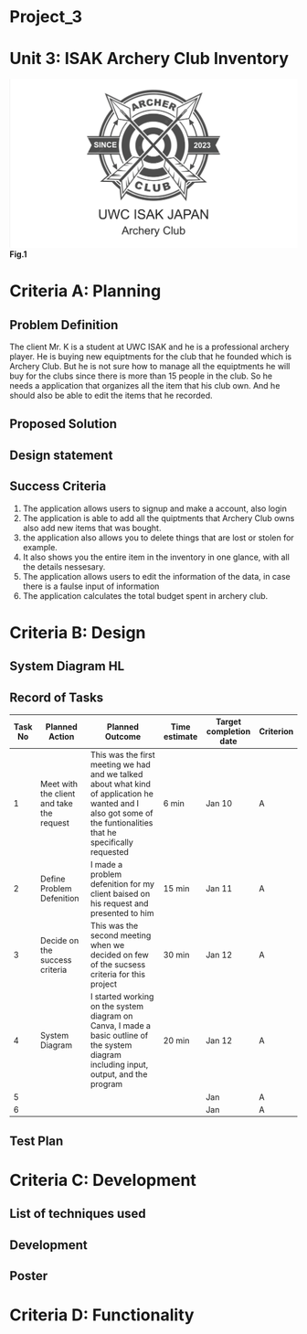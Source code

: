 # Project_3
# Unit 3: ISAK Archery Club Inventory

![Archery_club.png](https://github.com/Verlonskg/Project_3/blob/main/Archery%20club.png)
**Fig.1**

# Criteria A: Planning

## Problem Definition

The client Mr. K is a student at UWC ISAK and he is a professional archery player. He is buying new equiptments for the club that he founded which is Archery Club. But he is not sure how to manage all the equiptments he will buy for the clubs since there is more than 15 people in the club. So he needs a application that organizes all the item that his club own. And he should also be able to edit the items that he recorded.

## Proposed Solution



## Design statement



## Success Criteria

1. The application allows users to signup and make a account, also login
2. The application is able to add all the quiptments that Archery Club owns also add new items that was bought.
3. the application also allows you to delete things that are lost or stolen for example.
4. It also shows you the entire item in the inventory in one glance, with all the details nessesary.
5. The application allows users to edit the information of the data, in case there is a faulse input of information
6. The application calculates the total budget spent in archery club.


# Criteria B: Design

## System Diagram **HL**





## Record of Tasks
| Task No | Planned Action                                                | Planned Outcome                                                                                                 | Time estimate | Target completion date | Criterion |
|---------|---------------------------------------------------------------|-----------------------------------------------------------------------------------------------------------------|---------------|------------------------|-----------| 
| 1       | Meet with the client and take the request | This was the first meeting we had and we talked about what kind of application he wanted and I also got some of the funtionalities that he specifically requested | 6 min | Jan 10 | A
| 2       | Define Problem Defenition | I made a problem defenition for my client baised on his request and presented to him | 15 min | Jan 11 | A
| 3       | Decide on the success criteria | This was the second meeting when we decided on few of the sucsess criteria for this project | 30 min | Jan 12 | A
| 4       | System Diagram | I started working on the system diagram on Canva, I made a basic outline of the system diagram including input, output, and the program | 20 min | Jan 12 | A
| 5       |  |  |  | Jan  | A
| 6       |  |  |  | Jan  | A

## Test Plan

# Criteria C: Development

## List of techniques used

## Development



## Poster



# Criteria D: Functionality


